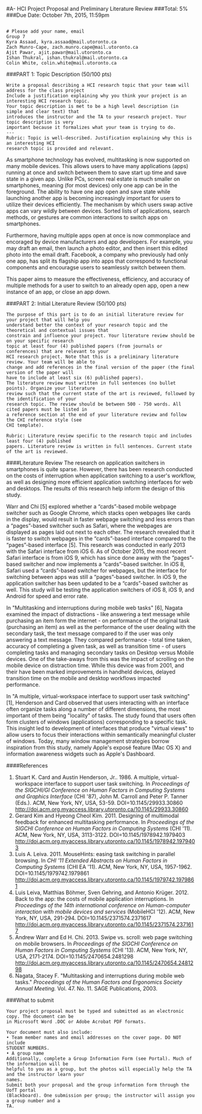 #A- HCI Project Proposal and Preliminary Literature Review
###Total: 5%
###Due Date: October 7th, 2015, 11:59pm

```

# Please add your name, email
Group 7
Kyra Assaad, kyra.assaad@mail.utoronto.ca
Zach Munro-Cape, zach.munro.cape@mail.utoronto.ca
Ajit Pawar, ajit.pawar@mail.utoronto.ca
Ishan Thukral, ishan.thukral@mail.utoronto.ca
Colin White, colin.white@mail.utoronto.ca

```

###PART 1: Topic Description (50/100 pts)

```
Write a proposal describing a HCI research topic that your team will address for the class project
Include a justification explaining why you think your project is an interesting HCI research topic.
Your topic description is met to be a high level description (in simple and clear text) that
introduces the instructor and the TA to your research project. Your topic description is very
important because it formalizes what your team is trying to do.
---
Rubric: Topic is well-described. Justification explaining why this is an interesting HCI 
research topic is provided and relevant.

```

As smartphone technology has evolved, multitasking is now supported on many mobile devices. This allows users to have many applications (apps) running at once and switch between them to save start up time and save state in a given app. Unlike PCs, screen real estate is much smaller on smartphones, meaning (for most devices) only one app can be in the foreground. The ability to have one app open and save state while launching another app is becoming increasingly important for users to utilize their devices efficiently.
The mechanism by which users swap active apps can vary wildly between devices. Sorted lists of applications, search methods, or gestures are common interactions to switch apps on smartphones.

Furthermore, having multiple apps open at once is now commonplace and encoraged by device manufacturers and app developers. For example, you may draft an email, then launch a photo editor, and then insert this edited photo into the email draft. Facebook, a company who previously had only one app, has split its flagship app into apps that correspond to functional components and encouragse users to seamlessly switch between them.

This paper aims to measure the effectiveness, efficiency, and accuracy of multiple methods for a user to switch to an already open app, open a new instance of an app, or close an app down.

###PART 2: Initial Literature Review (50/100 pts)

```
The purpose of this part is to do an initial literature review for your project that will help you
understand better the context of your research topic and the theoretical and contextual issues that
constrain and influence your project. Your literature review should be on your specific research
topic at least four (4) published papers (from journals or conferences) that are relevant to your
HCI research project. Note that this is a preliminary literature review. Your team will be able to
change and add references in the final version of the paper (the final version of the paper will
have to include at least six (6) published papers).
The literature review must written in full sentences (no bullet points). Organize your literature
review such that the current state of the art is reviewed, followed by the identification of your
research topic. The review should be between 500 - 750 words. All cited papers must be listed in
a reference section at the end of your literature review and follow the CHI reference style (see
CHI template).

Rubric: Literature review specific to the research topic and includes least four (4) published 
papers. Literature review is written in full sentences. Current state of the art is reviewed.

```
####Literature Review
The research on application switchers in smartphones is quite sparse. However, there has been research conducted on the costs of interruption when application switching to a user's workflow, as well as designing more efficient application switching interfaces for web and desktops. The results of this research help inform the design of this study.

Warr and Chi [5] explored whether a “cards”-based mobile webpage switcher such as Google Chrome, which stacks open webpages like cards in the display, would result in faster webpage switching and less errors than a “pages”-based switcher such as Safari, where the webpages are displayed as pages laid out next to each other. The research revealed that it is faster to switch webpages in the “cards”-based interface compared to the “pages”-based interface [5]. This research was conducted in early 2013 with the Safari interface from iOS 6. As of October 2015, the most recent Safari interface is from iOS 9, which has since done away with the “pages”-based switcher and now implements a “cards”-based switcher. In iOS 8, Safari used a “cards”-based switcher for webpages, but the interface for switching between apps was still a “pages”-based switcher. In iOS 9, the application switcher has been updated to be a “cards”-based switcher as well. This study will be testing the application switchers of iOS 8, iOS 9, and Android for speed and error rate. 

In "Multitasking and interruptions during mobile web tasks" [6], Nagata examined the impact of distractions - like answering a text message while purchasing an item form the internet - on performance of the original task (purchasing an item) as well as the performance of the user dealing with the secondary task, the text message compared to if the user was only answering a text message. They compared performance - total time taken, accuracy of completing a given task, as well as transition time - of users completing tasks and managing secondary tasks on Desktop versus Mobile devices. One of the take-aways from this was the impact of scrolling on the mobile device on distraction time. While this device was from 2001, and their have been marked improvements in handheld devices, delayed transition time on the mobile and desktop workflows impacted performance.

In "A multiple, virtual-workspace interface to support user task switching" [1], Henderson and Card observed that users interacting with an interface often organize tasks along a number of different dimensions, the most important of them being "locality" of tasks. The study found that users often form clusters of windows (applications) corresponding to a specific task. This insight led to development of interfaces that produce "virtual views" to allow users to focus their interactions within semantically meaningful cluster of windows. Today, many window management strategies borrow inspiration from this study, namely Apple's exposé feature (Mac OS X) and information awareness widgets such as Apple's Dashboard.

####References
1. Stuart K. Card and Austin Henderson, Jr.. 1986. A multiple, virtual-workspace interface to support user task switching. In *Proceedings of the SIGCHI/GI Conference on Human Factors in Computing Systems and Graphics Interface* (CHI '87), John M. Carroll and Peter P. Tanner (Eds.). ACM, New York, NY, USA, 53-59. DOI=10.1145/29933.30860 http://doi.acm.org.myaccess.library.utoronto.ca/10.1145/29933.30860
2. Gerard Kim and Hyeong Cheol Kim. 2011. Designing of multimodal feedback for enhanced multitasking performance. In *Proceedings of the SIGCHI Conference on Human Factors in Computing Systems* (CHI '11). ACM, New York, NY, USA, 3113-3122. DOI=10.1145/1978942.1979403 http://doi.acm.org.myaccess.library.utoronto.ca/10.1145/1978942.1979403
3. Luis A. Leiva. 2011. MouseHints: easing task switching in parallel browsing. In *CHI '11 Extended Abstracts on Human Factors in Computing Systems* (CHI EA '11). ACM, New York, NY, USA, 1957-1962. DOI=10.1145/1979742.1979861 http://doi.acm.org.myaccess.library.utoronto.ca/10.1145/1979742.1979861
4. Luis Leiva, Matthias Böhmer, Sven Gehring, and Antonio Krüger. 2012. Back to the app: the costs of mobile application interruptions. In *Proceedings of the 14th international conference on Human-computer interaction with mobile devices and services* (MobileHCI '12). ACM, New York, NY, USA, 291-294. DOI=10.1145/2371574.2371617 http://doi.acm.org.myaccess.library.utoronto.ca/10.1145/2371574.2371617
5. Andrew Warr and Ed H. Chi. 2013. Swipe vs. scroll: web page switching on mobile browsers. In *Proceedings of the SIGCHI Conference on Human Factors in Computing Systems* (CHI '13). ACM, New York, NY, USA, 2171-2174. DOI=10.1145/2470654.2481298 http://doi.acm.org.myaccess.library.utoronto.ca/10.1145/2470654.2481298
6. Nagata, Stacey F. "Multitasking and interruptions during mobile web tasks." *Proceedings of the Human Factors and Ergonomics Society Annual Meeting.* Vol. 47. No. 11. SAGE Publications, 2003.

###What to submit
```
Your project proposal must be typed and submitted as an electronic copy. The document can be
in Microsoft Word .DOC or Adobe Acrobat PDF formats.

Your document must also include:
• Team member names and email addresses on the cover page. DO NOT include
STUDENT NUMBERS.
• A group name
Additionally, complete a Group Information Form (see Portal). Much of the information will be
helpful to you as a group, but the photos will especially help the TA and the instructor learn your
names.
Submit both your proposal and the group information form through the UofT portal
(Blackboard). One submission per group; the instructor will assign you a group number and a
TA.

```

